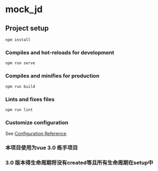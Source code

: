 # mock_jd

## Project setup
```
npm install
```

### Compiles and hot-reloads for development
```
npm run serve
```

### Compiles and minifies for production
```
npm run build
```

### Lints and fixes files
```
npm run lint
```

### Customize configuration
See [Configuration Reference](https://cli.vuejs.org/config/).

### 本项目使用为vue 3.0 练手项目
### 3.0 版本得生命周期将没有created等且所有生命周期在setup中
